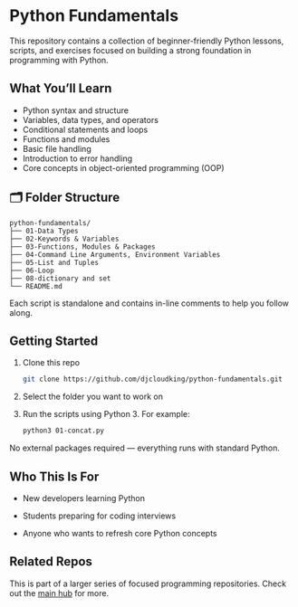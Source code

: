 # Python Fundamentals

This repository contains a collection of beginner-friendly Python lessons, scripts, and exercises focused on building a strong foundation in programming with Python.


## What You’ll Learn

* Python syntax and structure
* Variables, data types, and operators
* Conditional statements and loops
* Functions and modules
* Basic file handling
* Introduction to error handling
* Core concepts in object-oriented programming (OOP)

## 🗂️ Folder Structure

```
python-fundamentals/
├── 01-Data Types
├── 02-Keywords & Variables
├── 03-Functions, Modules & Packages
├── 04-Command Line Arguments, Environment Variables 
├── 05-List and Tuples
├── 06-Loop
├── 08-dictionary and set
└── README.md
```

Each script is standalone and contains in-line comments to help you follow along.


## Getting Started

1. Clone this repo

   ```bash
   git clone https://github.com/djcloudking/python-fundamentals.git
   ```
2. Select the folder you want to work on

3. Run the scripts using Python 3. For example:

   ```bash
   python3 01-concat.py
   ```

No external packages required — everything runs with standard Python.


## Who This Is For

* New developers learning Python
  
* Students preparing for coding interviews
  
* Anyone who wants to refresh core Python concepts


## Related Repos

This is part of a larger series of focused programming repositories.
Check out the [main hub](https://github.com/djcloudking/python-projects) for more.


